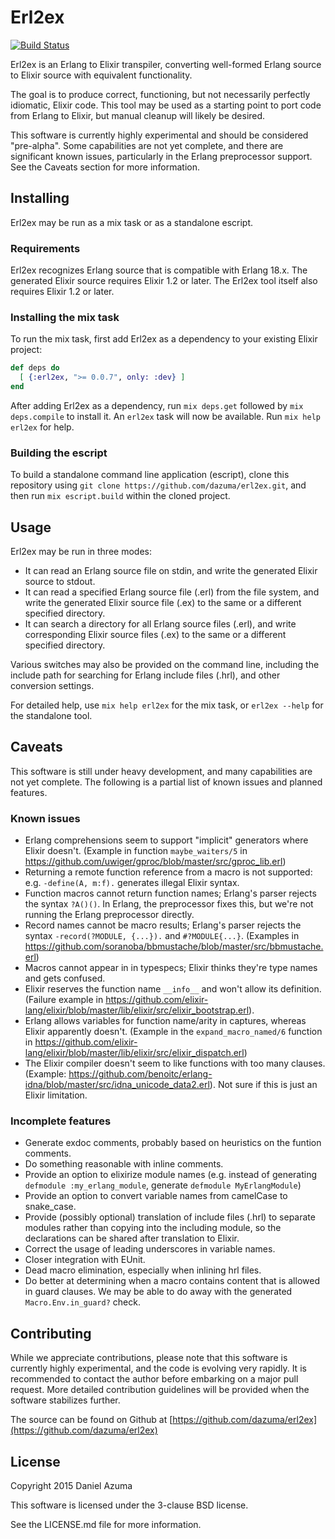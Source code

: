 # Erl2ex

[![Build Status](https://travis-ci.org/dazuma/erl2ex.svg?branch=master)](https://travis-ci.org/dazuma/erl2ex)

Erl2ex is an Erlang to Elixir transpiler, converting well-formed Erlang source to Elixir source with equivalent functionality.

The goal is to produce correct, functioning, but not necessarily perfectly idiomatic, Elixir code. This tool may be used as a starting point to port code from Erlang to Elixir, but manual cleanup will likely be desired.

This software is currently highly experimental and should be considered "pre-alpha". Some capabilities are not yet complete, and there are significant known issues, particularly in the Erlang preprocessor support. See the Caveats section for more information.

## Installing

Erl2ex may be run as a mix task or as a standalone escript.

### Requirements

Erl2ex recognizes Erlang source that is compatible with Erlang 18.x. The generated Elixir source requires Elixir 1.2 or later. The Erl2ex tool itself also requires Elixir 1.2 or later.

### Installing the mix task

To run the mix task, first add Erl2ex as a dependency to your existing Elixir project:

```elixir
def deps do
  [ {:erl2ex, ">= 0.0.7", only: :dev} ]
end
```

After adding Erl2ex as a dependency, run `mix deps.get` followed by `mix deps.compile` to install it. An `erl2ex` task will now be available. Run `mix help erl2ex` for help.

### Building the escript

To build a standalone command line application (escript), clone this repository using `git clone https://github.com/dazuma/erl2ex.git`, and then run `mix escript.build` within the cloned project.

## Usage

Erl2ex may be run in three modes:

*   It can read an Erlang source file on stdin, and write the generated Elixir source to stdout.
*   It can read a specified Erlang source file (.erl) from the file system, and write the generated Elixir source file (.ex) to the same or a different specified directory.
*   It can search a directory for all Erlang source files (.erl), and write corresponding Elixir source files (.ex) to the same or a different specified directory.

Various switches may also be provided on the command line, including the include path for searching for Erlang include files (.hrl), and other conversion settings.

For detailed help, use `mix help erl2ex` for the mix task, or `erl2ex --help` for the standalone tool.

## Caveats

This software is still under heavy development, and many capabilities are not yet complete. The following is a partial list of known issues and planned features.

### Known issues

*   Erlang comprehensions seem to support "implicit" generators where Elixir doesn't. (Example in function `maybe_waiters/5` in https://github.com/uwiger/gproc/blob/master/src/gproc_lib.erl)
*   Returning a remote function reference from a macro is not supported: e.g. `-define(A, m:f).` generates illegal Elixir syntax.
*   Function macros cannot return function names; Erlang's parser rejects the syntax `?A()()`. In Erlang, the preprocessor fixes this, but we're not running the Erlang preprocessor directly.
*   Record names cannot be macro results; Erlang's parser rejects the syntax `-record(?MODULE, {...}).` and `#?MODULE{...}`. (Examples in https://github.com/soranoba/bbmustache/blob/master/src/bbmustache.erl)
*   Macros cannot appear in in typespecs; Elixir thinks they're type names and gets confused.
*   Elixir reserves the function name `__info__` and won't allow its definition. (Failure example in https://github.com/elixir-lang/elixir/blob/master/lib/elixir/src/elixir_bootstrap.erl).
*   Erlang allows variables for function name/arity in captures, whereas Elixir apparently doesn't. (Example in the `expand_macro_named/6` function in https://github.com/elixir-lang/elixir/blob/master/lib/elixir/src/elixir_dispatch.erl)
*   The Elixir compiler doesn't seem to like functions with too many clauses. (Example: https://github.com/benoitc/erlang-idna/blob/master/src/idna_unicode_data2.erl). Not sure if this is just an Elixir limitation.

### Incomplete features

*   Generate exdoc comments, probably based on heuristics on the funtion comments.
*   Do something reasonable with inline comments.
*   Provide an option to elixirize module names (e.g. instead of generating `defmodule :my_erlang_module`, generate `defmodule MyErlangModule`)
*   Provide an option to convert variable names from camelCase to snake_case.
*   Provide (possibly optional) translation of include files (.hrl) to separate modules rather than copying into the including module, so the declarations can be shared after translation to Elixir.
*   Correct the usage of leading underscores in variable names.
*   Closer integration with EUnit.
*   Dead macro elimination, especially when inlining hrl files.
*   Do better at determining when a macro contains content that is allowed in guard clauses. We may be able to do away with the generated `Macro.Env.in_guard?` check.

## Contributing

While we appreciate contributions, please note that this software is currently highly experimental, and the code is evolving very rapidly. It is recommended to contact the author before embarking on a major pull request. More detailed contribution guidelines will be provided when the software stabilizes further.

The source can be found on Github at [https://github.com/dazuma/erl2ex](https://github.com/dazuma/erl2ex)

## License

Copyright 2015 Daniel Azuma

This software is licensed under the 3-clause BSD license.

See the LICENSE.md file for more information.
